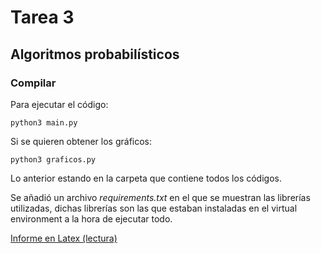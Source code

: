 # Tarea 3
## Algoritmos probabilísticos

### Compilar
Para ejecutar el código:
```
python3 main.py
```
Si se quieren obtener los gráficos:
```
python3 graficos.py
```

Lo anterior estando en la carpeta que contiene todos los códigos.

Se añadió un archivo *requirements.txt* en el que se muestran las librerías utilizadas, dichas librerías son las que estaban instaladas en el virtual environment a la hora de ejecutar todo.

[Informe en Latex (lectura)](https://www.overleaf.com/read/nxwqhznpzmyc)
